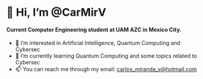# 👋 Hi, I’m @CarMirV
#### Current Computer Engineering student at UAM AZC in Mexico City.
- 👀 I’m interested in Artificial Intelligence, Quantum Computing and Cybersec
- 🌱 I’m currently learning Quantum Computing and some topics related to Cybersec
- 📫 You can reach me through my email: carlos_miranda_v@hotmail.com


